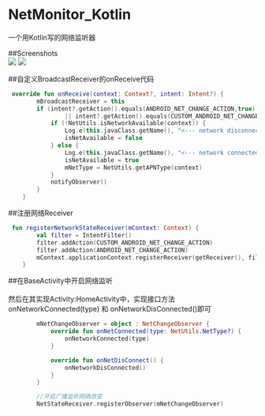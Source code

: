# NetMonitor_Kotlin
一个用Kotlin写的网络监听器</br> 

##Screenshots</br> 
![](https://github.com/zongkaili/NetMonitor_kotlin/blob/master/screenshot/no_net.jpg?raw=true)
![](https://github.com/zongkaili/NetMonitor_kotlin/blob/master/screenshot/has_net.jpg?raw=true)


##自定义BroadcastReceiver的onReceive代码 </br> 
```kotlin
 override fun onReceive(context: Context?, intent: Intent?) {
        mBroadcastReceiver = this
        if (intent?.getAction().equals(ANDROID_NET_CHANGE_ACTION,true)
                || intent?.getAction().equals(CUSTOM_ANDROID_NET_CHANGE_ACTION,true)) {
            if (!NetUtils.isNetworkAvailable(context)) {
                Log.e(this.javaClass.getName(), "<--- network disconnected --->");
                isNetAvailable = false
            } else {
                Log.e(this.javaClass.getName(), "<--- network connected --->");
                isNetAvailable = true
                mNetType = NetUtils.getAPNType(context)
            }
            notifyObserver()
        }
    }
```
##注册网络Receiver</br> 
```kotlin
 fun registerNetworkStateReceiver(mContext: Context) {
        val filter = IntentFilter()
        filter.addAction(CUSTOM_ANDROID_NET_CHANGE_ACTION)
        filter.addAction(ANDROID_NET_CHANGE_ACTION)
        mContext.applicationContext.registerReceiver(getReceiver(), filter)
    }
```

##在BaseActivity中开启网络监听</br>   
然后在其实现Activity:HomeActivity中，实现接口方法onNetworkConnected(type) 和 onNetworkDisConnected()即可</br>
```kotlin
        mNetChangeObserver = object : NetChangeObserver {
            override fun onNetConnected(type: NetUtils.NetType?) {
                onNetworkConnected(type)
            }

            override fun onNetDisConnect() {
                onNetworkDisConnected()
            }
        }

        //开启广播监听网络改变
        NetStateReceiver.registerObserver(mNetChangeObserver)
```

